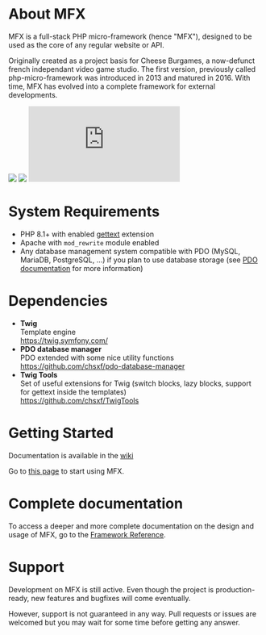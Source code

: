 # About MFX

MFX is a full-stack PHP micro-framework (hence "MFX"), designed to be used as the core of any regular website or API.

Originally created as a project basis for Cheese Burgames, a now-defunct french independant video game studio. The first version, previously called php-micro-framework was introduced in 2013 and matured in 2016. With time, MFX has evolved into a complete framework for external developments.

![](https://img.shields.io/badge/php-8.1%2B-7A86B8)
[![](https://img.shields.io/badge/gitmoji-%20😜%20😍-FFDD67.svg)](https://gitmoji.dev/)
![](https://analytics.chsxf.dev/GitHubStats.badge/mfx/README.md)

# System Requirements

- PHP 8.1+ with enabled [gettext](https://www.php.net/manual/fr/book.gettext.php) extension
- Apache with `mod_rewrite` module enabled
- Any database management system compatible with PDO (MySQL, MariaDB, PostgreSQL, ...) if you plan to use database storage (see [PDO documentation](https://www.php.net/manual/en/book.pdo.php) for more information)

# Dependencies

- **Twig**\
  Template engine\
  https://twig.symfony.com/
- **PDO database manager**\
  PDO extended with some nice utility functions\
  https://github.com/chsxf/pdo-database-manager
- **Twig Tools**\
  Set of useful extensions for Twig (switch blocks, lazy blocks, support for gettext inside the templates)\
  https://github.com/chsxf/TwigTools

# Getting Started

Documentation is available in the [wiki](https://github.com/chsxf/mfx/wiki)

Go to [this page](https://github.com/chsxf/mfx/wiki/Getting-Started) to start using MFX.

# Complete documentation

To access a deeper and more complete documentation on the design and usage of MFX, go to the [Framework Reference](https://github.com/chsxf/mfx/wiki/Framework-Reference).

# Support

Development on MFX is still active. Even though the project is production-ready, new features and bugfixes will come eventually.

However, support is not guaranteed in any way. Pull requests or issues are welcomed but you may wait for some time before getting any answer.
